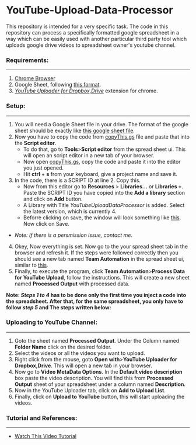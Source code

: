# YouTube-Upload-Data-Processor

This repository is intended for a very specific task. 
The code in this repository can process a specifically formatted google spreadsheet in a way
which can be easily used with another particular third party tool which uploads google drive videos to spreadsheet owner's youtube channel.


### Requirements:

---

1. [Chrome Browser](https://www.google.com/chrome/)
1. Google Sheet, following [this format](https://docs.google.com/spreadsheets/d/1dAhC7QMI6YyvPIwr0DfQoLd8Knc1YCCFybUdkKTq22I/edit?usp=sharing).
2. [*YouTube Uploader for Dropbox,Drive*](https://chrome.google.com/webstore/detail/youtube-uploader-for-drop/bohlpmbngemggkpioibiahganclljlag) extension for chrome.

### Setup:

---

1. You will need a Google Sheet file in your drive. The format of the google sheet should be exactly like [this google sheet file](https://docs.google.com/spreadsheets/d/1dAhC7QMI6YyvPIwr0DfQoLd8Knc1YCCFybUdkKTq22I/edit?usp=sharing).
2. Now you have to copy the code from [copyThis.gs](https://github.com/s-shifat/YouTube-Upload-Data-Processor/blob/main/copyThis.gs) file and paste that into the **Script editor**.
    * To do that, go to **Tools**>**Script editor** from the spread sheet ui. This will open an script editor in a new tab of your browser.
    * Now open [copyThis.gs](https://github.com/s-shifat/YouTube-Upload-Data-Processor/blob/main/copyThis.gs), copy the code and paste it into the editor you just opened.
    * Hit **ctrl** + **s** from your keyboard, give a project name and save it.
3. In the code, there is a SCRIPT ID at line 2. Copy this.
    * Now from this editor go to **Resources** > **Libraries...** or **Libraries +**. Paste the SCRIPT ID you have copied into the **Add a library** section and click on **Add** button.
    * A Library with Title *YouTubeUploadDataProcessor* is added. Select the latest version, which is currently 4.
    * Beforre clicking on save, the window will look something like [this](https://github.com/s-shifat/YouTube-Upload-Data-Processor/blob/main/images/Team%20Automation%20Tab.png). Now click on Save.
  - *Note: If there is a persmission issue, contact me.*
4. Okey, Now everything is set. Now go to the your spread sheet tab in the browser and refresh it. If the steps were followed correctly then you should see a new tab
named **Team Automation** in the spread sheet ui, similar to
[this](https://github.com/s-shifat/YouTube-Upload-Data-Processor/blob/main/images/Team%20Automation%20Tab.png).
5. Finally, to execute the program, click **Team Automation**>**Process Data for YouTube Upload**, follow the instructions. This will create a new sheet named **Processed Output** with processed data.

**Note: *Steps 1 to 4* has to be done only the first time you inject a code into the spreadsheet. After that, for the same spreadsheet, you only have to follow *step 5* and The steps written below:**

### Uploading to YouTube Channel:

---

1. Goto the sheet named **Processed Output**. Under the Column named **Folder Name** click on the desired folder.
2. Select the videos or all the videos you want to upload.
3. Right click from the mouse, goto **Open with**>**YouTube Uploader for Dropbox,Drive**. This will open a new tab in your browser.
4. Now go to **Video MetaData Options**. In the **Default video description** box paste the video description. You will find this from **Processed Output** sheet of your spreadsheet under a column named **Description**.
5. Now in the YouTube Uploader tab, click on **Add to Upload List**.
6. Finally, click on **Upload to YouTube** button, this will start uploading the videos.

### Tutorial and References:

---

- [Watch This Video Tutorial](https://youtu.be/P00qykDrTj4)
